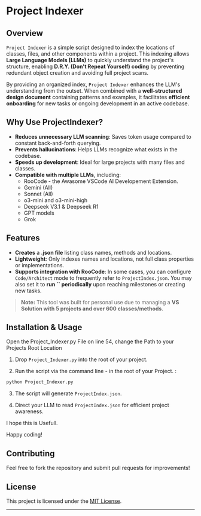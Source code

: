 
# Project Indexer

## Overview

`Project Indexer` is a simple script designed to index the locations of classes, files, and other components within a project. This indexing allows **Large Language Models (LLMs)** to quickly understand the project's structure, enabling **D.R.Y. (Don't Repeat Yourself) coding** by preventing redundant object creation and avoiding full project scans.

By providing an organized index, `Project Indexer` enhances the LLM's understanding from the outset. When combined with a **well-structured design document** containing patterns and examples, it facilitates **efficient onboarding** for new tasks or ongoing development in an active codebase.

## Why Use ProjectIndexer?

- **Reduces unnecessary LLM scanning**: Saves token usage compared to constant back-and-forth querying.
- **Prevents hallucinations**: Helps LLMs recognize what exists in the codebase.
- **Speeds up development**: Ideal for large projects with many files and classes.
- **Compatible with multiple LLMs**, including:
  - RooCode - the Awasome VSCode AI Developement Extension. 
  - Gemini (All)
  - Sonnet (All)
  - o3-mini and o3-mini-high
  - Deepseek V3.1 & Deepseek R1
  - GPT models
  - Grok

## Features

- **Creates** a **.json  file** listing class names, methods and locations.
- **Lightweight**: Only indexes names and locations, not full class properties or implementations.
- **Supports integration with RooCode**: In some cases, you can configure `Code/Architect` mode to frequently refer to `ProjectIndex.json`. You may also set it to **run **``** periodically** upon reaching milestones or creating new tasks.

> **Note:** This tool was built for personal use due to managing a **VS Solution with 5 projects and over 600 classes/methods**.

## Installation & Usage

Open the Project_Indexer.py File on line 54, change the Path to your Projects Root Location

 1. Drop `Project_Indexer.py` into the root of your project.

 2. Run the script via the command line - in the root of your Project. :

```sh
python Project_Indexer.py
```

 3. The script will generate `ProjectIndex.json`.

 4. Direct your LLM to read `ProjectIndex.json` for efficient project awareness.

I hope this is Usefull.

Happy coding! 

## Contributing

Feel free to fork the repository and submit pull requests for improvements!

## License

This project is licensed under the [MIT License](LICENSE).

---


